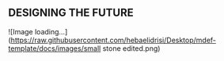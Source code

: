 ## DESIGNING THE FUTURE

![Image loading...](https://raw.githubusercontent.com/hebaelidrisi/Desktop/mdef-template/docs/images/small stone edited.png)
